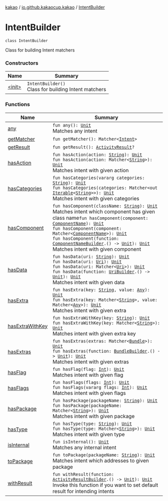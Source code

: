 [kakao](../../index.md) / [io.github.kakaocup.kakao](../index.md) / [IntentBuilder](./index.md)

# IntentBuilder

`class IntentBuilder`

Class for building Intent matchers

### Constructors

| Name | Summary |
|---|---|
| [&lt;init&gt;](-init-.md) | `IntentBuilder()`<br>Class for building Intent matchers |

### Functions

| Name | Summary |
|---|---|
| [any](any.md) | `fun any(): `[`Unit`](https://kotlinlang.org/api/latest/jvm/stdlib/kotlin/-unit/index.html)<br>Matches any intent |
| [getMatcher](get-matcher.md) | `fun getMatcher(): Matcher<`[`Intent`](https://developer.android.com/reference/android/content/Intent.html)`>` |
| [getResult](get-result.md) | `fun getResult(): `[`ActivityResult`](https://developer.android.com/reference/android/app/Instrumentation/ActivityResult.html)`?` |
| [hasAction](has-action.md) | `fun hasAction(action: `[`String`](https://kotlinlang.org/api/latest/jvm/stdlib/kotlin/-string/index.html)`): `[`Unit`](https://kotlinlang.org/api/latest/jvm/stdlib/kotlin/-unit/index.html)<br>`fun hasAction(action: Matcher<`[`String`](https://kotlinlang.org/api/latest/jvm/stdlib/kotlin/-string/index.html)`>): `[`Unit`](https://kotlinlang.org/api/latest/jvm/stdlib/kotlin/-unit/index.html)<br>Matches intent with given action |
| [hasCategories](has-categories.md) | `fun hasCategories(vararg categories: `[`String`](https://kotlinlang.org/api/latest/jvm/stdlib/kotlin/-string/index.html)`): `[`Unit`](https://kotlinlang.org/api/latest/jvm/stdlib/kotlin/-unit/index.html)<br>`fun hasCategories(categories: Matcher<out `[`Iterable`](https://kotlinlang.org/api/latest/jvm/stdlib/kotlin.collections/-iterable/index.html)`<`[`String`](https://kotlinlang.org/api/latest/jvm/stdlib/kotlin/-string/index.html)`>>): `[`Unit`](https://kotlinlang.org/api/latest/jvm/stdlib/kotlin/-unit/index.html)<br>Matches intent with given categories |
| [hasComponent](has-component.md) | `fun hasComponent(className: `[`String`](https://kotlinlang.org/api/latest/jvm/stdlib/kotlin/-string/index.html)`): `[`Unit`](https://kotlinlang.org/api/latest/jvm/stdlib/kotlin/-unit/index.html)<br>Matches intent which component has given class name`fun hasComponent(component: `[`ComponentName`](https://developer.android.com/reference/android/content/ComponentName.html)`): `[`Unit`](https://kotlinlang.org/api/latest/jvm/stdlib/kotlin/-unit/index.html)<br>`fun hasComponent(component: Matcher<`[`ComponentName`](https://developer.android.com/reference/android/content/ComponentName.html)`>): `[`Unit`](https://kotlinlang.org/api/latest/jvm/stdlib/kotlin/-unit/index.html)<br>`fun hasComponent(function: `[`ComponentNameBuilder`](../-component-name-builder/index.md)`.() -> `[`Unit`](https://kotlinlang.org/api/latest/jvm/stdlib/kotlin/-unit/index.html)`): `[`Unit`](https://kotlinlang.org/api/latest/jvm/stdlib/kotlin/-unit/index.html)<br>Matches intent with given component |
| [hasData](has-data.md) | `fun hasData(uri: `[`String`](https://kotlinlang.org/api/latest/jvm/stdlib/kotlin/-string/index.html)`): `[`Unit`](https://kotlinlang.org/api/latest/jvm/stdlib/kotlin/-unit/index.html)<br>`fun hasData(uri: `[`Uri`](https://developer.android.com/reference/android/net/Uri.html)`): `[`Unit`](https://kotlinlang.org/api/latest/jvm/stdlib/kotlin/-unit/index.html)<br>`fun hasData(uri: Matcher<`[`Uri`](https://developer.android.com/reference/android/net/Uri.html)`>): `[`Unit`](https://kotlinlang.org/api/latest/jvm/stdlib/kotlin/-unit/index.html)<br>`fun hasData(function: `[`UriBuilder`](../-uri-builder/index.md)`.() -> `[`Unit`](https://kotlinlang.org/api/latest/jvm/stdlib/kotlin/-unit/index.html)`): `[`Unit`](https://kotlinlang.org/api/latest/jvm/stdlib/kotlin/-unit/index.html)<br>Matches intent with given data |
| [hasExtra](has-extra.md) | `fun hasExtra(key: `[`String`](https://kotlinlang.org/api/latest/jvm/stdlib/kotlin/-string/index.html)`, value: `[`Any`](https://kotlinlang.org/api/latest/jvm/stdlib/kotlin/-any/index.html)`): `[`Unit`](https://kotlinlang.org/api/latest/jvm/stdlib/kotlin/-unit/index.html)<br>`fun hasExtra(key: Matcher<`[`String`](https://kotlinlang.org/api/latest/jvm/stdlib/kotlin/-string/index.html)`>, value: Matcher<`[`Any`](https://kotlinlang.org/api/latest/jvm/stdlib/kotlin/-any/index.html)`>): `[`Unit`](https://kotlinlang.org/api/latest/jvm/stdlib/kotlin/-unit/index.html)<br>Matches intent with given extra |
| [hasExtraWithKey](has-extra-with-key.md) | `fun hasExtraWithKey(key: `[`String`](https://kotlinlang.org/api/latest/jvm/stdlib/kotlin/-string/index.html)`): `[`Unit`](https://kotlinlang.org/api/latest/jvm/stdlib/kotlin/-unit/index.html)<br>`fun hasExtraWithKey(key: Matcher<`[`String`](https://kotlinlang.org/api/latest/jvm/stdlib/kotlin/-string/index.html)`>): `[`Unit`](https://kotlinlang.org/api/latest/jvm/stdlib/kotlin/-unit/index.html)<br>Matches intent with given extra key |
| [hasExtras](has-extras.md) | `fun hasExtras(extras: Matcher<`[`Bundle`](https://developer.android.com/reference/android/os/Bundle.html)`>): `[`Unit`](https://kotlinlang.org/api/latest/jvm/stdlib/kotlin/-unit/index.html)<br>`fun hasExtras(function: `[`BundleBuilder`](../-bundle-builder/index.md)`.() -> `[`Unit`](https://kotlinlang.org/api/latest/jvm/stdlib/kotlin/-unit/index.html)`): `[`Unit`](https://kotlinlang.org/api/latest/jvm/stdlib/kotlin/-unit/index.html)<br>Matches intent with given extras |
| [hasFlag](has-flag.md) | `fun hasFlag(flag: `[`Int`](https://kotlinlang.org/api/latest/jvm/stdlib/kotlin/-int/index.html)`): `[`Unit`](https://kotlinlang.org/api/latest/jvm/stdlib/kotlin/-unit/index.html)<br>Matches intent with given flag |
| [hasFlags](has-flags.md) | `fun hasFlags(flags: `[`Int`](https://kotlinlang.org/api/latest/jvm/stdlib/kotlin/-int/index.html)`): `[`Unit`](https://kotlinlang.org/api/latest/jvm/stdlib/kotlin/-unit/index.html)<br>`fun hasFlags(vararg flags: `[`Int`](https://kotlinlang.org/api/latest/jvm/stdlib/kotlin/-int/index.html)`): `[`Unit`](https://kotlinlang.org/api/latest/jvm/stdlib/kotlin/-unit/index.html)<br>Matches intent with given flags |
| [hasPackage](has-package.md) | `fun hasPackage(packageName: `[`String`](https://kotlinlang.org/api/latest/jvm/stdlib/kotlin/-string/index.html)`): `[`Unit`](https://kotlinlang.org/api/latest/jvm/stdlib/kotlin/-unit/index.html)<br>`fun hasPackage(packageName: Matcher<`[`String`](https://kotlinlang.org/api/latest/jvm/stdlib/kotlin/-string/index.html)`>): `[`Unit`](https://kotlinlang.org/api/latest/jvm/stdlib/kotlin/-unit/index.html)<br>Matches intent with given package |
| [hasType](has-type.md) | `fun hasType(type: `[`String`](https://kotlinlang.org/api/latest/jvm/stdlib/kotlin/-string/index.html)`): `[`Unit`](https://kotlinlang.org/api/latest/jvm/stdlib/kotlin/-unit/index.html)<br>`fun hasType(type: Matcher<`[`String`](https://kotlinlang.org/api/latest/jvm/stdlib/kotlin/-string/index.html)`>): `[`Unit`](https://kotlinlang.org/api/latest/jvm/stdlib/kotlin/-unit/index.html)<br>Matches intent with given type |
| [isInternal](is-internal.md) | `fun isInternal(): `[`Unit`](https://kotlinlang.org/api/latest/jvm/stdlib/kotlin/-unit/index.html)<br>Matches any internal intent |
| [toPackage](to-package.md) | `fun toPackage(packageName: `[`String`](https://kotlinlang.org/api/latest/jvm/stdlib/kotlin/-string/index.html)`): `[`Unit`](https://kotlinlang.org/api/latest/jvm/stdlib/kotlin/-unit/index.html)<br>Matches intent which addresses to given package |
| [withResult](with-result.md) | `fun withResult(function: `[`ActivityResultBuilder`](../-activity-result-builder/index.md)`.() -> `[`Unit`](https://kotlinlang.org/api/latest/jvm/stdlib/kotlin/-unit/index.html)`): `[`Unit`](https://kotlinlang.org/api/latest/jvm/stdlib/kotlin/-unit/index.html)<br>Invoke this function if you want to set default result for intending intents |
